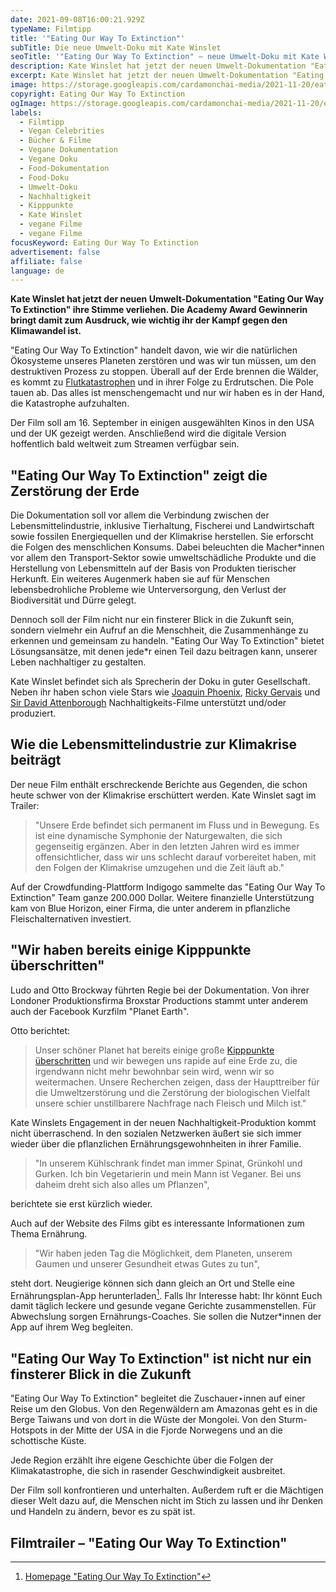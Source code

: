```yaml
---
date: 2021-09-08T16:00:21.929Z
typeName: Filmtipp
title: '"Eating Our Way To Extinction"'
subTitle: Die neue Umwelt-Doku mit Kate Winslet
seoTitle: '"Eating Our Way To Extinction" – neue Umwelt-Doku mit Kate Winslet'
description: Kate Winslet hat jetzt der neuen Umwelt-Dokumentation "Eating Our Way To Extinction"  ihre Stimme verliehen. Die Academy Award Gewinnerin bringt damit zum Ausdruck, wie wichtig ihr der Kampf gegen den Klimawandel ist.
excerpt: Kate Winslet hat jetzt der neuen Umwelt-Dokumentation "Eating Our Way To Extinction"  ihre Stimme verliehen. Die Academy Award Gewinnerin bringt damit zum Ausdruck, wie wichtig ihr der Kampf gegen den Klimawandel ist. Der Film bietet nicht nur einen finsteren Blick in die Zukunft, sondern auch Anregungen, wie wir es besser machen können.
image: https://storage.googleapis.com/cardamonchai-media/2021-11-20/eating-our-way-to-extinction-jpg-imagine-080808_121414_1024_768/640.webp
copyright: Eating Our Way To Extinction
ogImage: https://storage.googleapis.com/cardamonchai-media/2021-11-20/eating-our-way-to-extinction-fb-jpg-imagine-080808_0c0e0e_1200_628/640.webp
labels:
  - Filmtipp
  - Vegan Celebrities
  - Bücher & Filme
  - Vegane Dokumentation
  - Vegane Doku
  - Food-Dokumentation
  - Food-Doku
  - Umwelt-Doku
  - Nachhaltigkeit
  - Kipppunkte
  - Kate Winslet
  - vegane Filme
  - vegane Filme
focusKeyword: Eating Our Way To Extinction
advertisement: false
affiliate: false
language: de
---
```


**Kate Winslet hat jetzt der neuen Umwelt-Dokumentation "Eating Our Way To Extinction" ihre Stimme verliehen. Die Academy Award Gewinnerin bringt damit zum Ausdruck, wie wichtig ihr der Kampf gegen den Klimawandel ist.**

"Eating Our Way To Extinction" handelt davon, wie wir die natürlichen Ökosysteme unseres Planeten zerstören und was wir tun müssen, um den destruktiven Prozess zu stoppen. Überall auf der Erde brennen die Wälder, es kommt zu [Flutkatastrophen](/2021/07/tiere-als-hochwasser-opfer/) und in ihrer Folge zu Erdrutschen. Die Pole tauen ab. Das alles ist menschengemacht und nur wir haben es in der Hand, die Katastrophe aufzuhalten.

Der Film soll am 16. September in einigen ausgewählten Kinos in den USA und der UK gezeigt werden. Anschließend wird die digitale Version hoffentlich bald weltweit zum Streamen verfügbar sein.

## "Eating Our Way To Extinction" zeigt die Zerstörung der Erde

Die Dokumentation soll vor allem die Verbindung zwischen der Lebensmittelindustrie, inklusive Tierhaltung, Fischerei und Landwirtschaft sowie fossilen Energiequellen und der Klimakrise herstellen. Sie erforscht die Folgen des menschlichen Konsums. Dabei beleuchten die Macher\*innen vor allem den Transport-Sektor sowie umweltschädliche Produkte und die Herstellung von Lebensmitteln auf der Basis von Produkten tierischer Herkunft. Ein weiteres Augenmerk haben sie auf für Menschen lebensbedrohliche Probleme wie Unterversorgung, den Verlust der Biodiversität und Dürre gelegt.

Dennoch soll der Film nicht nur ein finsterer Blick in die Zukunft sein, sondern vielmehr ein Aufruf an die Menschheit, die Zusammenhänge zu erkennen und gemeinsam zu handeln. "Eating Our Way To Extinction" bietet Lösungsansätze, mit denen jede\*r einen Teil dazu beitragen kann, unserer Leben nachhaltiger zu gestalten.

Kate Winslet befindet sich als Sprecherin der Doku in guter Gesellschaft. Neben ihr haben schon viele Stars wie [Joaquin Phoenix](/tag/joaquin-phoenix), [Ricky Gervais](/2021/03/save-ralph/) und [Sir David Attenborough](2020/08/a-life-on-our-planet/) Nachhaltigkeits-Filme unterstützt und/oder produziert.

## Wie die Lebensmittelindustrie zur Klimakrise beiträgt

Der neue Film enthält erschreckende Berichte aus Gegenden, die schon heute schwer von der Klimakrise erschüttert werden. Kate Winslet sagt im Trailer:

> "Unsere Erde befindet sich permanent im Fluss und in Bewegung. Es ist eine dynamische Symphonie der Naturgewalten, die sich gegenseitig ergänzen. Aber in den letzten Jahren wird es immer offensichtlicher, dass wir uns schlecht darauf vorbereitet haben, mit den Folgen der Klimakrise umzugehen und die Zeit läuft ab."

Auf der Crowdfunding-Plattform Indigogo sammelte das "Eating Our Way To Extinction" Team ganze 200.000 Dollar. Weitere finanzielle Unterstützung kam von Blue Horizon, einer Firma, die unter anderem in pflanzliche Fleischalternativen investiert.

## "Wir haben bereits einige Kipppunkte überschritten"

Ludo and Otto Brockway führten Regie bei der Dokumentation. Von ihrer Londoner Produktionsfirma Broxstar Productions stammt unter anderem auch der Facebook Kurzfilm "Planet Earth".

Otto berichtet:

> Unser schöner Planet hat bereits einige große [Kipppunkte überschritten](/2021/08/golfstrom-kipppunkt/) und wir bewegen uns rapide auf eine Erde zu, die irgendwann nicht mehr bewohnbar sein wird, wenn wir so weitermachen. Unsere Recherchen zeigen, dass der Haupttreiber für die Umweltzerstörung und die Zerstörung der biologischen Vielfalt unsere schier unstillbarere Nachfrage nach Fleisch und Milch ist."

Kate Winslets Engagement in der neuen Nachhaltigkeit-Produktion kommt nicht überraschend. In den sozialen Netzwerken äußert sie sich immer wieder über die pflanzlichen Ernährungsgewohnheiten in ihrer Familie.

> "In unserem Kühlschrank findet man immer Spinat, Grünkohl und Gurken. Ich bin Vegetarierin und mein Mann ist Veganer. Bei uns daheim dreht sich also alles um Pflanzen",

berichtete sie erst kürzlich wieder.

Auch auf der Website des Films gibt es interessante Informationen zum Thema Ernährung.

> "Wir haben jeden Tag die Möglichkeit, dem Planeten, unserem Gaumen und unserer Gesundheit etwas Gutes zu tun",

steht dort. Neugierige können sich dann gleich an Ort und Stelle eine Ernährungsplan-App herunterladen[^1]. Falls Ihr Interesse habt: Ihr könnt Euch damit täglich leckere und gesunde vegane Gerichte zusammenstellen. Für Abwechslung sorgen Ernährungs-Coaches. Sie sollen die Nutzer\*innen der App auf ihrem Weg begleiten.

## "Eating Our Way To Extinction" ist nicht nur ein finsterer Blick in die Zukunft

"Eating Our Way To Extinction" begleitet die Zuschauer⋆innen auf einer Reise um den Globus. Von den Regenwäldern am Amazonas geht es in die Berge Taiwans und von dort in die Wüste der Mongolei. Von den Sturm-Hotspots in der Mitte der USA in die Fjorde Norwegens und an die schottische Küste.

Jede Region erzählt ihre eigene Geschichte über die Folgen der Klimakatastrophe, die sich in rasender Geschwindigkeit ausbreitet.

Der Film soll konfrontieren und unterhalten. Außerdem ruft er die Mächtigen dieser Welt dazu auf, die Menschen nicht im Stich zu lassen und ihr Denken und Handeln zu ändern, bevor es zu spät ist.

## Filmtrailer – "Eating Our Way To Extinction"

<YouTube id="Cl2iY87Sic8" />

[^1]: [Homepage "Eating Our Way To Extinction"](https://www.eating2extinction.com/)
